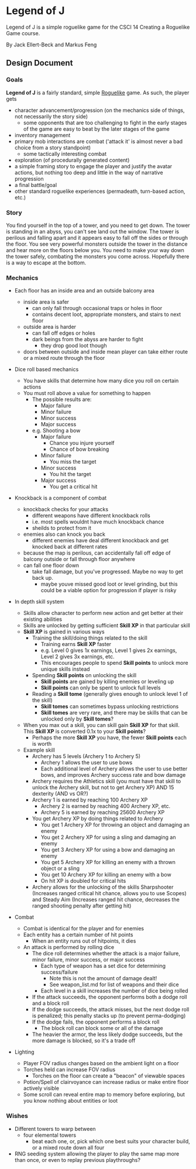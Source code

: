 # Legend of J

Legend of J is a simple roguelike game for the CSCI 14 Creating a Roguelike Game course.

By Jack Ellert-Beck and Markus Feng

## Design Document

### Goals

**Legend of J** is a fairly standard, simple [Roguelike](https://en.wikipedia.org/wiki/Roguelike) game. As such, the player gets
* character advancement/progression (on the mechanics side of things, not necessarily the story side)
  * some opponents that are too challenging to fight in the early stages of the game are easy to beat by the later stages of the game
* inventory management
* primary mob interactions are combat ('attack it' is almost never a bad choice from a story standpoint)
  * some tactically interesting combat
* exploration (of procedurally generated content)
* a simple framing story to engage the player and justify the avatar actions, but nothing too deep and little in the way of narrative progression
* a final battle/goal
* other standard roguelike experiences (permadeath, turn-based action, etc.)

### Story

You find yourself in the top of a tower, and you need to get down. The tower is standing in an abyss, you can't see land out the window.
The tower is perilous and falling apart and it appears easy to fall off the sides or through the floor.
You see very powerful monsters outside the tower in the distance and hear more on the floors below you.
You need to make your way down the tower safely, combating the monsters you come across. Hopefully there is a way to escape at the bottom.




### Mechanics
* Each floor has an inside area and an outside balcony area
  * inside area is safer
    * can only fall through occasional traps or holes in floor
    * contains decent loot, appropriate monsters, and stairs to next floor
  * outside area is harder
    * can fall off edges or holes
    * dark beings from the abyss are harder to fight
      * they drop good loot though
  * doors between outside and inside mean player can take either route or a mixed route through the floor
* Dice roll based mechanics
  * You have skills that determine how many dice you roll on certain actions
  * You must roll above a value for something to happen
    * The possible results are:
      * Major failure
      * Minor failure
      * Minor success
      * Major success
    * e.g. Shooting a bow
      * Major failure
        * Chance you injure yourself
        * Chance of bow breaking
      * Minor failure
        * You miss the target
      * Minor success
        * You hit the target
      * Major success
        * You get a critical hit
* Knockback is a component of combat
  * knockback checks for your attacks
    * different weapons have different knockback rolls
    * i.e. most spells wouldnt have much knockback chance
    * sheilds to protect from it
  * enemies also can knock you back
    * different enemies have deal different knockback and get knocked back at different rates
  * because the map is perilous, can accidentally fall off edge of balcony outside or fall through floor anywhere
  * can fall one floor down
    * take fall damage, but you've progressed. Maybe no way to get back up.
      * maybe youve missed good loot or level grinding, but this could be a viable option for progression if player is risky
* In depth skill system
  * Skills allow character to perform new action and get better at their existing abilities
  * Skills are unlocked by getting sufficient **Skill XP** in that particular skill
  * **Skill XP** is gained in various ways
    * Training the skill/doing things related to the skill
      * Training earns **Skill XP** faster
      * e.g. Level 0 gives 1x earnings, Level 1 gives 2x earnings, Level 2 gives 3x earnings, etc.
      * This encourages people to spend **Skill points** to unlock more unique skills instead
    * Spending **Skill points** on unlocking the skill
      * **Skill points** are gained by killing enemies or leveling up
      * **Skill points** can only be spent to unlock full levels
    * Reading a **Skill tome** (generally gives enough to unlock level 1 of the skill)
      * **Skill tomes** can sometimes bypass unlocking restrictions
      * **Skill tomes** are very rare, and there may be skills that can be unlocked only by **Skill tomes**?
  * When you max out a skill, you can skill gain **Skill XP** for that skill. This **Skill XP** is converted 0.1x to your **Skill points**?
    * Perhaps the more **Skill XP** you have, the fewer **Skill points** each is worth
  * Example skill
    * Archery has 5 levels (Archery 1 to Archery 5)
      * Archery 1 allows the user to use bows
      * Each additional level of Archery allows the user to use better bows, and improves Archery success rate and bow damage
    * Archery requires the Athletics skill (you must have that skill to unlock the Archery skill, but not to get Archery XP) AND 15 dexterity (AND vs OR?)
    * Archery 1 is earned by reaching 100 Archery XP
      * Archery 2 is earned by reaching 400 Archery XP, etc.
      * Archery 5 is earned by reaching 25600 Archery XP
    * You get Archery XP by doing things related to Archery
      * You get 1 Archery XP for throwing an object and damaging an enemy
      * You get 2 Archery XP for using a sling and damaging an enemy
      * You get 3 Archery XP for using a bow and damaging an enemy
      * You get 5 Archery XP for killing an enemy with a thrown object or a sling
      * You get 10 Archery XP for killing an enemy with a bow
      * On hit XP is doubled for critical hits
    * Archery allows for the unlocking of the skills Sharpshooter (Increases ranged critical hit chance, allows you to use Scopes) and Steady Aim (Increases ranged hit chance, decreases the ranged shooting penalty after getting hit)
* Combat
  * Combat is identical for the player and for enemies
  * Each entity has a certain number of hit points
    * When an entity runs out of hitpoints, it dies
  * An attack is performed by rolling dice
    * The dice roll determines whether the attack is a major failure, minor failure, minor success, or major success
      * Each type of weapon has a set dice for determining success/failure
        * Note this is not the amount of damage dealt!
        * See weapon_list.md for list of weapons and their dice
      * Each level in a skill increases the number of dice being rolled
    * If the attack succeeds, the opponent performs both a dodge roll and a block roll
    * If the dodge succeeds, the attack misses, but the next dodge roll is penalized; this penalty stacks up (to prevent perma-dodging)
    * If the dodge fails, the  opponent performs a block roll
      * The block roll can block some or all of the damage
    * The heavier the armor, the less likely dodge succeeds, but the more damage is blocked, so it's a trade off

* Lighting
  * Player FOV radius changes based on the ambient light on a floor
  * Torches held can increase FOV radius
    * Torches on the floor can create a "beacon" of viewable spaces
  * Potion/Spell of clairvoyance can increase radius or make entire floor actively visible
  * Some scroll can reveal entire map to memory before exploring, but you know nothing about entities or loot

### Wishes
* Different towers to warp between
  * four elemental towers
    * beat each one, or, pick which one best suits your character build, or a mixed route down all four
* RNG seeding system allowing the player to play the same map more than once, or even to replay previous playthroughs?
